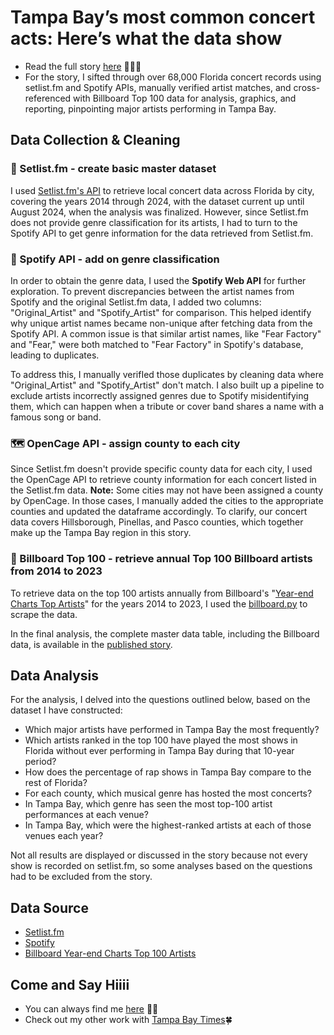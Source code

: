 # Tampa Bay’s most common concert acts: Here’s what the data show

- Read the full story [here](https://www.tampabay.com/life-culture/music/2024/09/23/tampa-bay-st-petersburg-concerts-most/) 🎵🎸🎹
- For the story, I sifted through over 68,000 Florida concert records using setlist.fm and Spotify APIs, manually verified artist matches, and cross-referenced with Billboard Top 100 data for analysis, graphics, and reporting, pinpointing major artists performing in Tampa Bay.


## Data Collection & Cleaning

### 🎵 Setlist.fm - create basic master dataset
I used [Setlist.fm's API](https://api.setlist.fm/docs/1.0/index.html) to retrieve local concert data across Florida by city, covering the years 2014 through 2024, with the dataset current up until August 2024, when the analysis was finalized. However, since Setlist.fm does not provide genre classification for its artists, I had to turn to the Spotify API to get genre information for the data retrieved from Setlist.fm.

### 🎵 Spotify API - add on genre classification 

In order to obtain the genre data, I used the <b>Spotify Web API</b> for further exploration. To prevent discrepancies between the artist names from Spotify and the original Setlist.fm data, I added two columns: "Original_Artist" and "Spotify_Artist" for comparison. This helped identify why unique artist names became non-unique after fetching data from the Spotify API. A common issue is that similar artist names, like "Fear Factory" and "Fear," were both matched to "Fear Factory" in Spotify's database, leading to duplicates. 

To address this, I manually verifIed those duplicates by cleaning data where "Original_Artist" and "Spotify_Artist" don't match. I also built up a pipeline to exclude artists incorrectly assigned genres due to Spotify misidentifying them, which can happen when a tribute or cover band shares a name with a famous song or band. 

### 🗺️ OpenCage API - assign county to each city

Since Setlist.fm doesn't provide specific county data for each city, I used the OpenCage API to retrieve county information for each concert listed in the Setlist.fm data. <b>Note:</b> Some cities may not have been assigned a county by OpenCage. In those cases, I manually added the cities to the appropriate counties and updated the dataframe accordingly. To clarify, our concert data covers Hillsborough, Pinellas, and Pasco counties, which together make up the Tampa Bay region in this story.

### 🎵 Billboard Top 100 - retrieve annual Top 100 Billboard artists from 2014 to 2023

To retrieve data on the top 100 artists annually from Billboard's "[Year-end Charts Top Artists](https://www.billboard.com/charts/year-end/top-artists/)" for the years 2014 to 2023, I used the [billboard.py](https://github.com/guoguo12/billboard-charts?tab=readme-ov-file) to scrape the data.

In the final analysis, the complete master data table, including the Billboard data, is available in the [published story](https://www.tampabay.com/life-culture/music/2024/09/23/tampa-bay-st-petersburg-concerts-most/).

## Data Analysis

For the analysis, I delved into the questions outlined below, based on the dataset I have constructed:

- Which major artists have performed in Tampa Bay the most frequently?
- Which artists ranked in the top 100 have played the most shows in Florida without ever performing in Tampa Bay during that 10-year period?
- How does the percentage of rap shows in Tampa Bay compare to the rest of Florida?
- For each county, which musical genre has hosted the most concerts?
- In Tampa Bay, which genre has seen the most top-100 artist performances at each venue?
- In Tampa Bay, which were the highest-ranked artists at each of those venues each year?

Not all results are displayed or discussed in the story because not every show is recorded on setlist.fm, so some analyses based on the questions had to be excluded from the story.

## Data Source

- [Setlist.fm](https://www.setlist.fm)
- [Spotify](https://developer.spotify.com/documentation/web-api/concepts/api-calls)
- [Billboard Year-end Charts Top 100 Artists](https://www.billboard.com/charts/year-end/top-artists/)

## Come and Say Hiiii

- You can always find me [here](https://luyi-eve.github.io) 🐝✨ 
- Check out my other work with [Tampa Bay Times](https://www.tampabay.com/author/eve-lu/)🍀


